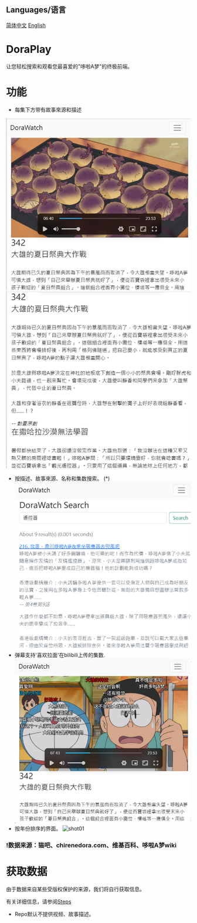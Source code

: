 ## Languages/语言
[简体中文](readme_zh.md) [English](readme.md)

# DoraPlay
让您轻松搜索和观看您最喜爱的"哆啦A梦"的终极前端。


# 功能
- 每集下方带有故事來源和描述

![shot02](images/shot02.png)
![shot04](images/shot04.png)
- 按描述、故事來源、名称和集数搜索。 (*)
![shot05](images/shot05.png)
- 弹幕支持'喜欢拉面'在bilibili上传的集数.
![shot03](images/shot03.png)
- 按年份排序的界面。
![shot01](图片/shot01.png)

### !数据来源：猫吧、chirenedora.com、维基百科、哆啦A梦wiki

# 获取数据

由于数据来自某些受版权保护的来源，我们将自行获取信息。

有关详细信息，请参阅[Steps](unified_data/steps_zh.md)


* Repo默认不提供视频、故事描述。

